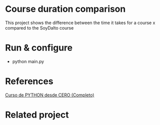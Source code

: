 # Course duration comparison

This project shows the difference between the time it takes for a course x compared to the SoyDalto course

# Run & configure

- python main.py

# References

[Curso de PYTHON desde CERO (Completo)](https://www.youtube.com/watch?v=nKPbfIU442g&t=24993s&pp=ygUJc295IGRhbHRv)

# Related project

